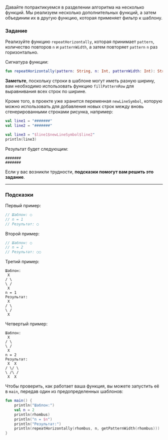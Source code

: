Давайте попрактикуемся в разделении алгоритма на несколько функций. Мы реализуем несколько дополнительных функций, а затем объединим их в другую функцию, которая применяет фильтр к шаблону.

### Задание

Реализуйте функцию `repeatHorizontally`, которая принимает `pattern`, количество повторов `n` и `patternWidth`, а затем повторяет `pattern` `n` раз горизонтально.

<div class="hint" title="Нажмите, чтобы увидеть новую сигнатуру функции repeatHorizontally">

Сигнатура функции:
```kotlin
fun repeatHorizontally(pattern: String, n: Int, patternWidth: Int): String
```
</div>

**Заметьте**, поскольку строки в шаблоне могут иметь разную ширину, вам необходимо использовать функцию `fillPatternRow` для выравнивания всех строк по ширине.

Кроме того, в проекте уже хранится переменная `newLineSymbol`, которую можно использовать для добавления новых строк между вновь сгенерированными строками рисунка, например:
```kotlin
val line1 = "#######"
val line2 = "#######"

val line3 = "$line1$newLineSymbol$line2"
println(line3)
```

Результат будет следующим:
```text
#######
#######
```
</div>

Если у вас возникли трудности, **подсказки помогут вам решить это задание**.

----

### Подсказки

<div class="hint" title="Нажмите, чтобы увидеть несколько примеров работы функции repeatHorizontally">

Первый пример:
```kotlin
// Шаблон: ○
// n = 1
// Результат: ○
```

Второй пример:
```kotlin
// Шаблон: ○
// n = 2
// Результат: ○○
```

Третий пример:
```text
Шаблон:
 X
/ \
\ /
 X
n = 1
Результат:
 X
/ \
\ /
 X 
```

Четвертый пример:
```text
Шаблон:
 X
/ \
\ /
 X
n = 2
Результат:
 X  X 
/ \/ \
\ /\ /
 X  X 
```

</div>

<div class="hint" title="Нажмите, чтобы узнать, как запустить функцию repeatHorizontally с предопределенными шаблонами">

Чтобы проверить, как работает ваша функция, вы можете запустить её в <code>main</code>, передав один из предопределенных шаблонов:

```kotlin
fun main() {
    println("Шаблон:")
    val n = 2
    println(rhombus)
    println("n = $n")
    println("Результат:")
    println(repeatHorizontally(rhombus, n, getPatternWidth(rhombus)))
}
```
</div>